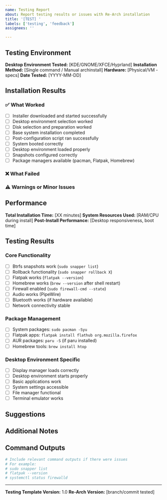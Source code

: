 ```yaml
---
name: Testing Report
about: Report testing results or issues with Re-Arch installation
title: '[TEST] '
labels: ['testing', 'feedback']
assignees: ''

---
```


## Testing Environment

**Desktop Environment Tested:** [KDE/GNOME/XFCE/Hyprland]
**Installation Method:** [Single command / Manual archinstall]
**Hardware:** [Physical/VM - specs]
**Date Tested:** [YYYY-MM-DD]

## Installation Results

### ✅ What Worked
- [ ] Installer downloaded and started successfully
- [ ] Desktop environment selection worked
- [ ] Disk selection and preparation worked
- [ ] Base system installation completed
- [ ] Post-configuration script ran successfully
- [ ] System booted correctly
- [ ] Desktop environment loaded properly
- [ ] Snapshots configured correctly
- [ ] Package managers available (pacman, Flatpak, Homebrew)

### ❌ What Failed
<!-- Describe any failures or issues encountered -->

### ⚠️ Warnings or Minor Issues
<!-- Any non-critical issues or warnings -->

## Performance

**Total Installation Time:** [XX minutes]
**System Resources Used:** [RAM/CPU during install]
**Post-Install Performance:** [Desktop responsiveness, boot time]

## Testing Results

### Core Functionality
- [ ] Btrfs snapshots work (`sudo snapper list`)
- [ ] Rollback functionality (`sudo snapper rollback X`)
- [ ] Flatpak works (`flatpak --version`)
- [ ] Homebrew works (`brew --version` after shell restart)
- [ ] Firewall enabled (`sudo firewall-cmd --state`)
- [ ] Audio works (PipeWire)
- [ ] Bluetooth works (if hardware available)
- [ ] Network connectivity stable

### Package Management
- [ ] System packages: `sudo pacman -Syu`
- [ ] Flatpak apps: `flatpak install flathub org.mozilla.firefox`
- [ ] AUR packages: `paru -S` (if paru installed)
- [ ] Homebrew tools: `brew install htop`

### Desktop Environment Specific
- [ ] Display manager loads correctly
- [ ] Desktop environment starts properly
- [ ] Basic applications work
- [ ] System settings accessible
- [ ] File manager functional
- [ ] Terminal emulator works

## Suggestions

<!-- Any suggestions for improvement -->

## Additional Notes

<!-- Any other observations, logs, or relevant information -->

## Command Outputs

```bash
# Include relevant command outputs if there were issues
# For example:
# sudo snapper list
# flatpak --version
# systemctl status firewalld
```

---

**Testing Template Version:** 1.0
**Re-Arch Version:** [branch/commit tested]